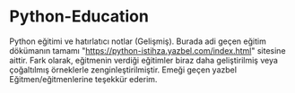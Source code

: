 # Python-Education
Python eğitimi ve hatırlatıcı notlar (Gelişmiş).
Burada adi geçen eğitim dökümanın tamamı "https://python-istihza.yazbel.com/index.html" sitesine aittir.
Fark olarak, eğitmenin verdiği eğitimler biraz daha geliştirilmiş veya çoğaltılmış örneklerle zenginleştirilmiştir.
Emeği geçen yazbel Eğitmen/eğitmenlerine teşekkür ederim.
